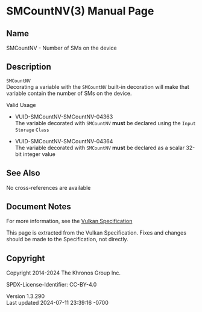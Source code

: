 # SMCountNV(3) Manual Page

## Name

SMCountNV - Number of SMs on the device



## <a href="#_description" class="anchor"></a>Description

`SMCountNV`  
Decorating a variable with the `SMCountNV` built-in decoration will make
that variable contain the number of SMs on the device.

Valid Usage

- <a href="#VUID-SMCountNV-SMCountNV-04363"
  id="VUID-SMCountNV-SMCountNV-04363"></a>
  VUID-SMCountNV-SMCountNV-04363  
  The variable decorated with `SMCountNV` **must** be declared using the
  `Input` `Storage` `Class`

- <a href="#VUID-SMCountNV-SMCountNV-04364"
  id="VUID-SMCountNV-SMCountNV-04364"></a>
  VUID-SMCountNV-SMCountNV-04364  
  The variable decorated with `SMCountNV` **must** be declared as a
  scalar 32-bit integer value

## <a href="#_see_also" class="anchor"></a>See Also

No cross-references are available

## <a href="#_document_notes" class="anchor"></a>Document Notes

For more information, see the <a
href="https://registry.khronos.org/vulkan/specs/1.3-extensions/html/vkspec.html#SMCountNV"
target="_blank" rel="noopener">Vulkan Specification</a>

This page is extracted from the Vulkan Specification. Fixes and changes
should be made to the Specification, not directly.

## <a href="#_copyright" class="anchor"></a>Copyright

Copyright 2014-2024 The Khronos Group Inc.

SPDX-License-Identifier: CC-BY-4.0

Version 1.3.290  
Last updated 2024-07-11 23:39:16 -0700
